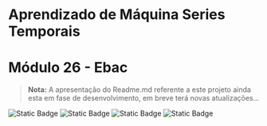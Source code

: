 <h1>Aprendizado de Máquina Series Temporais</h1>
<h1> Módulo 26 - Ebac</h1>

> **Nota:**
> A apresentação do Readme.md referente a este projeto ainda esta em fase de desenvolvimento, em breve terá novas atualizações...

![Static Badge](https://img.shields.io/badge/-Seaborn-3776AB?style=flat&logo=python&logoColor=white&size=40x40) ![Static Badge](https://img.shields.io/badge/-pandas-05122A?style=flat&logo=pandas) ![Static Badge](https://img.shields.io/badge/Numpy-777BB4?style=for-the-badge&logo=numpy&logoColor=white) ![Static Badge](https://img.shields.io/badge/python-3670A0?style=for-the-badge&logo=python&logoColor=ffdd54)
